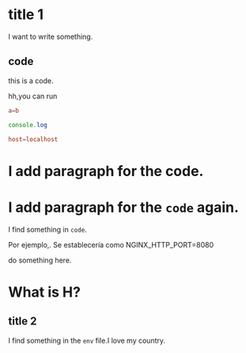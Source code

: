 # title 1

I want to write something.

## code


this is a code.

hh,you can run

```conf
a=b
```

```js
console.log
```

```conf
host=localhost
```

# I add paragraph for the code.

# I add paragraph for the `code` again.

I find something in `code`.

Por ejemplo,. Se establecería como NGINX_HTTP_PORT=8080

do something here.

# What is H?

## title 2

I find something in the `env` file.I love my country.
